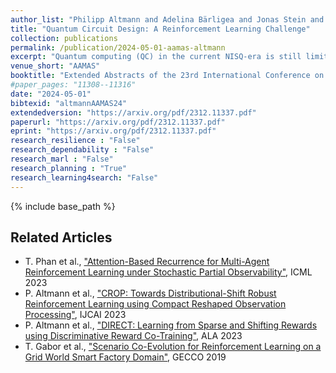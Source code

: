 ```yaml
---
author_list: "Philipp Altmann and Adelina Bärligea and Jonas Stein and Michael Kölle and Thomas Gabor and Thomy Phan and Claudia Linnhof-Popien"
title: "Quantum Circuit Design: A Reinforcement Learning Challenge"
collection: publications
permalink: /publication/2024-05-01-aamas-altmann
excerpt: "Quantum computing (QC) in the current NISQ-era is still limited. To gain early insights and advantages, hybrid applications are widely considered mitigating those shortcomings. Hybrid quantum machine learning (QML) comprises both the application of QC to improve machine learning (ML), and the application of ML to improve QC architectures. This work considers the latter, focusing on leveraging reinforcement learning (RL) to improve current QC approaches. We therefore introduce various generic challenges arising from quantum architecture search and quantum circuit optimization that RL algorithms need to solve to provide benefits for more complex applications and combinations of those. Building upon these challenges we propose a concrete framework, formalized as a Markov decision process, to enable to learn policies that are capable of controlling a universal set of quantum gates. Furthermore, we provide benchmark results to assess shortcomings and strengths of current state-of-the-art algorithms."
venue_short: "AAMAS"
booktitle: "Extended Abstracts of the 23rd International Conference on Autonomous Agents and MultiAgent Systems"
#paper_pages: "11308--11316"
date: "2024-05-01"
bibtexid: "altmannAAMAS24"
extendedversion: "https://arxiv.org/pdf/2312.11337.pdf"
paperurl: "https://arxiv.org/pdf/2312.11337.pdf"
eprint: "https://arxiv.org/pdf/2312.11337.pdf"
research_resilience : "False"
research_dependability : "False"
research_marl : "False"
research_planning : "True"
research_learning4search: "False"
---
```


{% include base_path %}

## Related Articles
- T. Phan et al., ["Attention-Based Recurrence for Multi-Agent Reinforcement Learning under Stochastic Partial Observability"](https://thomyphan.github.io/publication/2023-07-01-icml-phan), ICML 2023
- P. Altmann et al., ["CROP: Towards Distributional-Shift Robust Reinforcement Learning using Compact Reshaped Observation Processing"](https://thomyphan.github.io/publication/2023-08-01-ijcai-altmann), IJCAI 2023
- P. Altmann et al., ["DIRECT: Learning from Sparse and Shifting Rewards using Discriminative Reward Co-Training"](https://thomyphan.github.io/publication/2023-05-01-ala-altmann), ALA 2023
- T. Gabor et al., ["Scenario Co-Evolution for Reinforcement Learning on a Grid World Smart Factory Domain"](https://thomyphan.github.io/publication/2019-06-01-gecco-gabor), GECCO 2019
